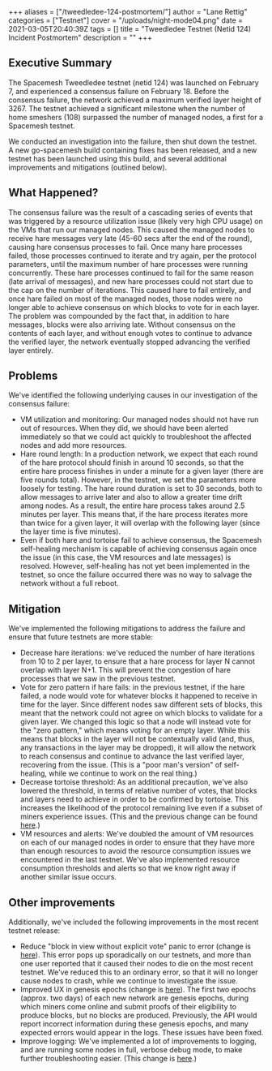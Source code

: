 +++
aliases = ["/tweedledee-124-postmortem/"]
author = "Lane Rettig"
categories = ["Testnet"]
cover = "/uploads/night-mode04.png"
date = 2021-03-05T20:40:39Z
tags = []
title = "Tweedledee Testnet (Netid 124) Incident Postmortem"
description = ""
+++
## Executive Summary

The Spacemesh Tweedledee testnet (netid 124) was launched on February 7, and experienced a consensus failure on February 18. Before the consensus failure, the network achieved a maximum verified layer height of 3267. The testnet achieved a significant milestone when the number of home smeshers (108) surpassed the number of managed nodes, a first for a Spacemesh testnet.

We conducted an investigation into the failure, then shut down the testnet. A new go-spacemesh build containing fixes has been released, and a new testnet has been launched using this build, and several additional improvements and mitigations (outlined below).

## What Happened?

The consensus failure was the result of a cascading series of events that was triggered by a resource utilization issue (likely very high CPU usage) on the VMs that run our managed nodes. This caused the managed nodes to receive hare messages very late (45-60 secs after the end of the round), causing hare consensus processes to fail. Once many hare processes failed, those processes continued to iterate and try again, per the protocol parameters, until the maximum number of hare processes were running concurrently. These hare processes continued to fail for the same reason (late arrival of messages), and new hare processes could not start due to the cap on the number of iterations. This caused hare to fail entirely, and once hare failed on most of the managed nodes, those nodes were no longer able to achieve consensus on which blocks to vote for in each layer. The problem was compounded by the fact that, in addition to hare messages, blocks were also arriving late. Without consensus on the contents of each layer, and without enough votes to continue to advance the verified layer, the network eventually stopped advancing the verified layer entirely.

## Problems

We've identified the following underlying causes in our investigation of the consensus failure:

* VM utilization and monitoring: Our managed nodes should not have run out of resources. When they did, we should have been alerted immediately so that we could act quickly to troubleshoot the affected nodes and add more resources.
* Hare round length: In a production network, we expect that each round of the hare protocol should finish in around 10 seconds, so that the entire hare process finishes in under a minute for a given layer (there are five rounds total). However, in the testnet, we set the parameters more loosely for testing. The hare round duration is set to 30 seconds, both to allow messages to arrive later and also to allow a greater time drift among nodes. As a result, the entire hare process takes around 2.5 minutes per layer. This means that, if the hare process iterates more than twice for a given layer, it will overlap with the following layer (since the layer time is five minutes).
* Even if both hare and tortoise fail to achieve consensus, the Spacemesh self-healing mechanism is capable of achieving consensus again once the issue (in this case, the VM resources and late messages) is resolved. However, self-healing has not yet been implemented in the testnet, so once the failure occurred there was no way to salvage the network without a full reboot.

## Mitigation

We've implemented the following mitigations to address the failure and ensure that future testnets are more stable:

* Decrease hare iterations: we've reduced the number of hare iterations from 10 to 2 per layer, to ensure that a hare process for layer N cannot overlap with layer N+1. This will prevent the congestion of hare processes that we saw in the previous testnet.
* Vote for zero pattern if hare fails: in the previous testnet, if the hare failed, a node would vote for whatever blocks it happened to receive in time for the layer. Since different nodes saw different sets of blocks, this meant that the network could not agree on which blocks to validate for a given layer. We changed this logic so that a node will instead vote for the "zero pattern," which means voting for an empty layer. While this means that blocks in the layer will not be contextually valid (and, thus, any transactions in the layer may be dropped), it will allow the network to reach consensus and continue to advance the last verified layer, recovering from the issue. (This is a "poor man's version" of self-healing, while we continue to work on the real thing.)
* Decrease tortoise threshold: As an additional precaution, we've also lowered the threshold, in terms of relative number of votes, that blocks and layers need to achieve in order to be confirmed by tortoise. This increases the likelihood of the protocol remaining live even if a subset of miners experience issues. (This and the previous change can be found [here](https://github.com/spacemeshos/go-spacemesh/pull/2298).)
* VM resources and alerts: We've doubled the amount of VM resources on each of our managed nodes in order to ensure that they have more than enough resources to avoid the resource consumption issues we encountered in the last testnet. We've also implemented resource consumption thresholds and alerts so that we know right away if another similar issue occurs.

## Other improvements

Additionally, we've included the following improvements in the most recent testnet release:

* Reduce "block in view without explicit vote" panic to error (change is [here](https://github.com/spacemeshos/go-spacemesh/pull/2297)). This error pops up sporadically on our testnets, and more than one user reported that it caused their nodes to die on the most recent testnet. We've reduced this to an ordinary error, so that it will no longer cause nodes to crash, while we continue to investigate the issue.
* Improved UX in genesis epochs (change is [here](https://github.com/spacemeshos/go-spacemesh/pull/2299)). The first two epochs (approx. two days) of each new network are genesis epochs, during which miners come online and submit proofs of their eligibility to produce blocks, but no blocks are produced. Previously, the API would report incorrect information during these genesis epochs, and many expected errors would appear in the logs. These issues have been fixed.
* Improve logging: We've implemented a lot of improvements to logging, and are running some nodes in full, verbose debug mode, to make further troubleshooting easier. (This change is [here](https://github.com/spacemeshos/go-spacemesh/pull/2296).)